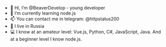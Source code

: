 - 👋 Hi, I’m @BeaverDevelop - young developer
- 🌱 I’m currently learning node.js
- 📫 You can contact me in telegram: @httpstatus200
- 🏡 I live in Russia
- 💻 I know at an amateur level: Vue.js, Python, C#, JavaScript, Java. And at a beginner level I know node.js.

